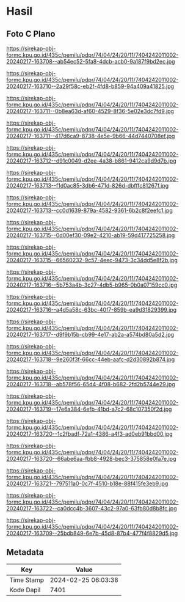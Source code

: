 # Hasil

## Foto C Plano

https://sirekap-obj-formc.kpu.go.id/435c/pemilu/pdpr/74/04/24/20/11/7404242011002-20240217-163708--ab54ec52-5fa8-4dcb-acb0-9a187f9bd2ec.jpg

https://sirekap-obj-formc.kpu.go.id/435c/pemilu/pdpr/74/04/24/20/11/7404242011002-20240217-163710--2a29f58c-eb2f-4fd8-b859-94a409a41825.jpg

https://sirekap-obj-formc.kpu.go.id/435c/pemilu/pdpr/74/04/24/20/11/7404242011002-20240217-163711--0b8ea63d-af60-4529-8f36-5e02e3dc7fd9.jpg

https://sirekap-obj-formc.kpu.go.id/435c/pemilu/pdpr/74/04/24/20/11/7404242011002-20240217-163711--417d6ca9-8738-4e5e-9b66-44d7440708ef.jpg

https://sirekap-obj-formc.kpu.go.id/435c/pemilu/pdpr/74/04/24/20/11/7404242011002-20240217-163712--d91c0049-d2ee-4a38-b861-9412ca9d9d7b.jpg

https://sirekap-obj-formc.kpu.go.id/435c/pemilu/pdpr/74/04/24/20/11/7404242011002-20240217-163713--f1d0ac85-3db6-471d-826d-dbfffc81267f.jpg

https://sirekap-obj-formc.kpu.go.id/435c/pemilu/pdpr/74/04/24/20/11/7404242011002-20240217-163713--cc0d1639-879a-4582-9361-6b2c8f2eefc1.jpg

https://sirekap-obj-formc.kpu.go.id/435c/pemilu/pdpr/74/04/24/20/11/7404242011002-20240217-163715--0d00ef30-09e2-4210-ab19-59d417725258.jpg

https://sirekap-obj-formc.kpu.go.id/435c/pemilu/pdpr/74/04/24/20/11/7404242011002-20240217-163715--66560232-9c57-4eec-9473-3c34dd5e8f2b.jpg

https://sirekap-obj-formc.kpu.go.id/435c/pemilu/pdpr/74/04/24/20/11/7404242011002-20240217-163716--5b753a4b-3c27-4db5-b965-0b0a07159cc0.jpg

https://sirekap-obj-formc.kpu.go.id/435c/pemilu/pdpr/74/04/24/20/11/7404242011002-20240217-163716--a4d5a58c-63bc-40f7-859b-ea9d31829399.jpg

https://sirekap-obj-formc.kpu.go.id/435c/pemilu/pdpr/74/04/24/20/11/7404242011002-20240217-163717--d9f9b15b-cb99-4e17-ab2a-a574bd80a5d2.jpg

https://sirekap-obj-formc.kpu.go.id/435c/pemilu/pdpr/74/04/24/20/11/7404242011002-20240217-163718--9e260f3f-66cc-44eb-aafc-d2d30892b874.jpg

https://sirekap-obj-formc.kpu.go.id/435c/pemilu/pdpr/74/04/24/20/11/7404242011002-20240217-163718--ab578f56-65d4-4f08-b682-2fd2b5744e29.jpg

https://sirekap-obj-formc.kpu.go.id/435c/pemilu/pdpr/74/04/24/20/11/7404242011002-20240217-163719--17e6a384-6efb-41bd-a7c2-68c107350f2d.jpg

https://sirekap-obj-formc.kpu.go.id/435c/pemilu/pdpr/74/04/24/20/11/7404242011002-20240217-163720--1c2fbadf-72a1-4386-a4f3-ad0eb91bbd00.jpg

https://sirekap-obj-formc.kpu.go.id/435c/pemilu/pdpr/74/04/24/20/11/7404242011002-20240217-163720--66abe6aa-fbb8-4928-bec3-375858e0fa7e.jpg

https://sirekap-obj-formc.kpu.go.id/435c/pemilu/pdpr/74/04/24/20/11/7404242011002-20240217-163721--797511a0-0c7f-4510-b18e-88f415fe3eb9.jpg

https://sirekap-obj-formc.kpu.go.id/435c/pemilu/pdpr/74/04/24/20/11/7404242011002-20240217-163722--ca0dcc4b-3607-43c2-97a0-63fb80d8b8fc.jpg

https://sirekap-obj-formc.kpu.go.id/435c/pemilu/pdpr/74/04/24/20/11/7404242011002-20240217-163709--25bdb849-6e7b-45d8-87b4-477f4f8829d5.jpg


## Metadata

| Key        | Value               |
| ---------- | ------------------- |
| Time Stamp | 2024-02-25 06:03:38 |
| Kode Dapil | 7401                |



